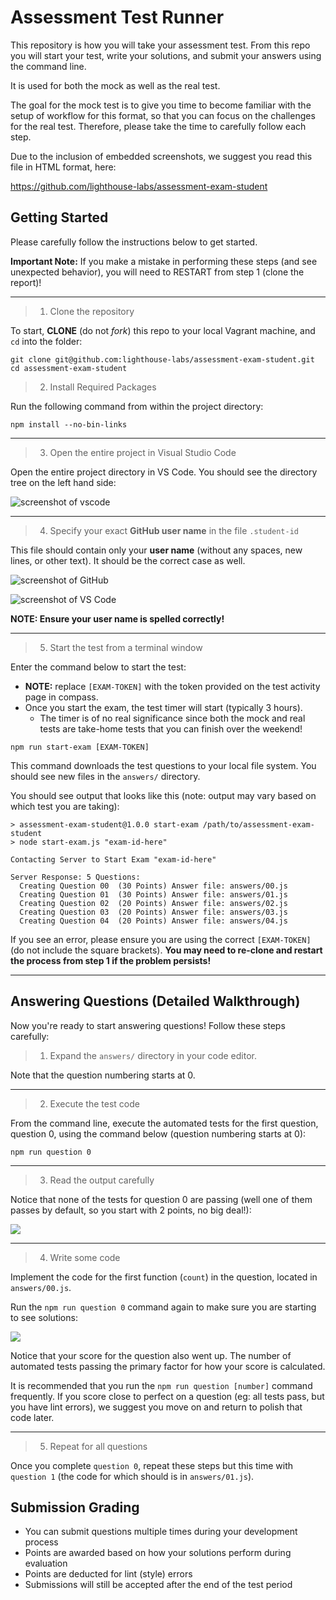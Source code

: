 # Assessment Test Runner

This repository is how you will take your assessment test. From this repo you will start your test, write your solutions, and submit your answers using the command line.

It is used for both the mock as well as the real test. 

The goal for the mock test is to give you time to become familiar with the setup of workflow for this format, so that you can focus on the challenges for the real test. Therefore, please take the time to carefully follow each step. 

Due to the inclusion of embedded screenshots, we suggest you read this file in HTML format, here: 

<https://github.com/lighthouse-labs/assessment-exam-student> 

## Getting Started

Please carefully follow the instructions below to get started.

**Important Note:** If you make a mistake in performing these steps (and see unexpected behavior), you will need to RESTART from step 1 (clone the report)!

----

> 1) Clone the repository

To start, **CLONE** (do not _fork_) this repo to your local Vagrant machine, and `cd` into the folder:

```terminal
git clone git@github.com:lighthouse-labs/assessment-exam-student.git
cd assessment-exam-student
```

> 2) Install Required Packages

Run the following command from within the project directory:

```terminal
npm install --no-bin-links
```

----

> 3) Open the entire project in Visual Studio Code

Open the entire project directory in VS Code. You should see the directory tree on the left hand side: 

![screenshot of vscode](https://d.pr/i/qNC5oO+)

----

> 4) Specify your exact **GitHub user name** in the file `.student-id` 

This file should contain only your **user name** (without any spaces, new lines, or other text). It should be the correct case as well.

![screenshot of GitHub](https://d.pr/i/DJBM/5kFTOJ8Q+)

![screenshot of VS Code](https://d.pr/i/EwR7zU+)

**NOTE: Ensure your user name is spelled correctly!** 

----

> 5) Start the test from a terminal window

Enter the command below to start the test:

* **NOTE:** replace `[EXAM-TOKEN]` with the token provided on the test activity page in compass.
* Once you start the exam, the test timer will start (typically 3 hours).
  * The timer is of no real significance since both the mock and real tests are take-home tests that you can finish over the weekend!

```terminal
npm run start-exam [EXAM-TOKEN]
```

This command downloads the test questions to your local file system. You should see new files in the `answers/` directory.

You should see output that looks like this (note: output may vary based on which test you are taking): 

```
> assessment-exam-student@1.0.0 start-exam /path/to/assessment-exam-student
> node start-exam.js "exam-id-here"

Contacting Server to Start Exam "exam-id-here"

Server Response: 5 Questions:
  Creating Question 00  (30 Points) Answer file: answers/00.js
  Creating Question 01  (30 Points) Answer file: answers/01.js
  Creating Question 02  (20 Points) Answer file: answers/02.js
  Creating Question 03  (20 Points) Answer file: answers/03.js
  Creating Question 04  (20 Points) Answer file: answers/04.js
```

If you see an error, please ensure you are using the correct `[EXAM-TOKEN]` (do not include the square brackets). **You may need to re-clone and restart the process from step 1 if the problem persists!**

----

## Answering Questions (Detailed Walkthrough)

Now you're ready to start answering questions! Follow these steps carefully:

> 1) Expand the `answers/` directory in your code editor. 

Note that the question numbering starts at 0.

----

> 2) Execute the test code

From the command line, execute the automated tests for the first question, question 0, using the command below (question numbering starts at 0): 

```terminal
npm run question 0
```

----

> 3) Read the output carefully

Notice that none of the tests for question 0 are passing (well one of them passes by default, so you start with 2 points, no big deal!):

![](https://d.pr/i/rLIC/22mUQewK+)

----

> 4) Write some code

Implement the code for the first function (`count`) in the question, located in `answers/00.js`.

Run the `npm run question 0` command again to make sure you are starting to see solutions:

![](https://d.pr/i/NjfW/59rG0xpf+)

Notice that your score for the question also went up. The number of automated tests passing the primary factor for how your score is calculated. 

It is recommended that you run the `npm run question [number]` command frequently. If you score close to perfect on a question (eg: all tests pass, but you have lint errors), we suggest you move on and return to polish that code later.

----

> 5) Repeat for all questions

Once you complete `question 0`, repeat these steps but this time with `question 1` (the code for which should is in `answers/01.js`). 


## Submission Grading

* You can submit questions multiple times during your development process
* Points are awarded based on how your solutions perform during evaluation
* Points are deducted for lint (style) errors
* Submissions will still be accepted after the end of the test period
